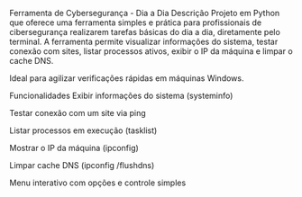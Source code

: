 Ferramenta de Cybersegurança - Dia a Dia
Descrição
Projeto em Python que oferece uma ferramenta simples e prática para profissionais de cibersegurança realizarem tarefas básicas do dia a dia, diretamente pelo terminal. A ferramenta permite visualizar informações do sistema, testar conexão com sites, listar processos ativos, exibir o IP da máquina e limpar o cache DNS.

Ideal para agilizar verificações rápidas em máquinas Windows.

Funcionalidades
Exibir informações do sistema (systeminfo)

Testar conexão com um site via ping

Listar processos em execução (tasklist)

Mostrar o IP da máquina (ipconfig)

Limpar cache DNS (ipconfig /flushdns)

Menu interativo com opções e controle simples
